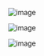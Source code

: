 ![image](https://github.com/shyam0522/NRCMKmeans/assets/143178179/77da7198-f4c1-4834-be46-76fb99e5c46d)

![image](https://github.com/shyam0522/NRCMKmeans/assets/143178179/d1a9a934-88f4-4e51-a952-97f9b58b5767)

![image](https://github.com/shyam0522/NRCMKmeans/assets/143178179/9c7b90db-bd07-4b17-8e34-3ebf954b1e9c)
